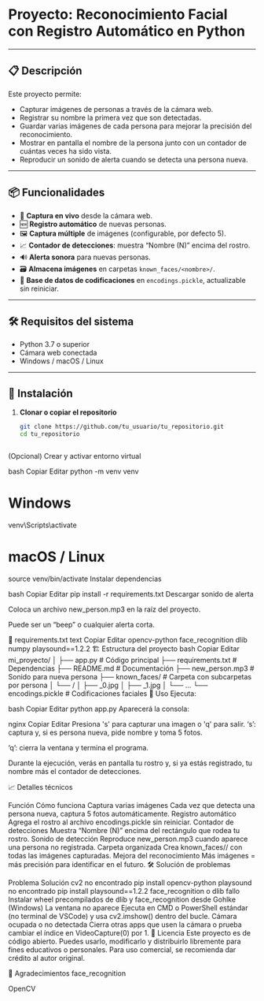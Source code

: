 # Proyecto: Reconocimiento Facial con Registro Automático en Python

---

## 📋 Descripción

Este proyecto permite:

- Capturar imágenes de personas a través de la cámara web.
- Registrar su nombre la primera vez que son detectadas.
- Guardar varias imágenes de cada persona para mejorar la precisión del reconocimiento.
- Mostrar en pantalla el nombre de la persona junto con un contador de cuántas veces ha sido vista.
- Reproducir un sonido de alerta cuando se detecta una persona nueva.

---

## 📦 Funcionalidades

- 🎥 **Captura en vivo** desde la cámara web.
- 🆕 **Registro automático** de nuevas personas.
- 🖼️ **Captura múltiple** de imágenes (configurable, por defecto 5).
- 📈 **Contador de detecciones**: muestra “Nombre (N)” encima del rostro.
- 🔊 **Alerta sonora** para nuevas personas.
- 🗃️ **Almacena imágenes** en carpetas `known_faces/<nombre>/`.
- 💾 **Base de datos de codificaciones** en `encodings.pickle`, actualizable sin reiniciar.

---

## 🛠️ Requisitos del sistema

- Python 3.7 o superior  
- Cámara web conectada  
- Windows / macOS / Linux  

---

## 🧩 Instalación

1. **Clonar o copiar el repositorio**  
   ```bash
   git clone https://github.com/tu_usuario/tu_repositorio.git
   cd tu_repositorio



(Opcional) Crear y activar entorno virtual

bash
Copiar
Editar
python -m venv venv
# Windows
venv\Scripts\activate
# macOS / Linux
source venv/bin/activate
Instalar dependencias

bash
Copiar
Editar
pip install -r requirements.txt
Descargar sonido de alerta

Coloca un archivo new_person.mp3 en la raíz del proyecto.

Puede ser un “beep” o cualquier alerta corta.

📝 requirements.txt
text
Copiar
Editar
opencv-python
face_recognition
dlib
numpy
playsound==1.2.2
🏗️ Estructura del proyecto
bash
Copiar
Editar
mi_proyecto/
│
├── app.py                # Código principal
├── requirements.txt      # Dependencias
├── README.md             # Documentación
├── new_person.mp3        # Sonido para nueva persona
├── known_faces/          # Carpeta con subcarpetas por persona
│   └── <Nombre>/
│       ├── <Nombre>_0.jpg
│       ├── <Nombre>_1.jpg
│       └── ...
└── encodings.pickle      # Codificaciones faciales
🚀 Uso
Ejecuta:

bash
Copiar
Editar
python app.py
Aparecerá la consola:

nginx
Copiar
Editar
Presiona 's' para capturar una imagen o 'q' para salir.
‘s’: captura y, si es persona nueva, pide nombre y toma 5 fotos.

‘q’: cierra la ventana y termina el programa.

Durante la ejecución, verás en pantalla tu rostro y, si ya estás registrado, tu nombre más el contador de detecciones.

📈 Detalles técnicos

Función	Cómo funciona
Captura varias imágenes	Cada vez que detecta una persona nueva, captura 5 fotos automáticamente.
Registro automático	Agrega el rostro al archivo encodings.pickle sin reiniciar.
Contador de detecciones	Muestra “Nombre (N)” encima del rectángulo que rodea tu rostro.
Sonido de detección	Reproduce new_person.mp3 cuando aparece una persona no registrada.
Carpeta organizada	Crea known_faces/<Nombre>/ con todas las imágenes capturadas.
Mejora del reconocimiento	Más imágenes = más precisión para identificar en el futuro.
🛠️ Solución de problemas

Problema	Solución
cv2 no encontrado	pip install opencv-python
playsound no encontrado	pip install playsound==1.2.2
face_recognition o dlib fallo	Instalar wheel precompilados de dlib y face_recognition desde Gohlke (Windows)
La ventana no aparece	Ejecuta en CMD o PowerShell estándar (no terminal de VSCode) y usa cv2.imshow() dentro del bucle.
Cámara ocupada o no detectada	Cierra otras apps que usen la cámara o prueba cambiar el índice en VideoCapture(0) por 1.
📜 Licencia
Este proyecto es de código abierto.
Puedes usarlo, modificarlo y distribuirlo libremente para fines educativos o personales.
Para uso comercial, se recomienda dar crédito al autor original.

🤝 Agradecimientos
face_recognition

OpenCV
